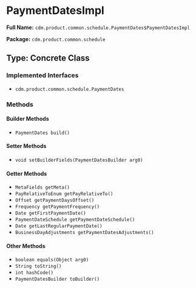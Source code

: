# PaymentDatesImpl

**Full Name:** `cdm.product.common.schedule.PaymentDates$PaymentDatesImpl`

**Package:** `cdm.product.common.schedule`

## Type: Concrete Class

### Implemented Interfaces

- `cdm.product.common.schedule.PaymentDates`

### Methods

#### Builder Methods

- `PaymentDates build()`

#### Setter Methods

- `void setBuilderFields(PaymentDatesBuilder arg0)`

#### Getter Methods

- `MetaFields getMeta()`
- `PayRelativeToEnum getPayRelativeTo()`
- `Offset getPaymentDaysOffset()`
- `Frequency getPaymentFrequency()`
- `Date getFirstPaymentDate()`
- `PaymentDateSchedule getPaymentDateSchedule()`
- `Date getLastRegularPaymentDate()`
- `BusinessDayAdjustments getPaymentDatesAdjustments()`

#### Other Methods

- `boolean equals(Object arg0)`
- `String toString()`
- `int hashCode()`
- `PaymentDatesBuilder toBuilder()`

